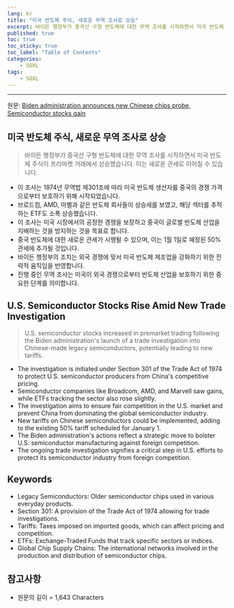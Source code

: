 ```yaml
---
lang: kr
title: "미국 반도체 주식, 새로운 무역 조사로 상승"
excerpt: 바이든 행정부가 중국산 구형 반도체에 대한 무역 조사를 시작하면서 미국 반도체 주식이 프리마켓 거래에서 상승했습니다. 이는 새로운 관세로 이어질 수 있습니다.
published: true
toc: true
toc_sticky: true
toc_label: "Table of Contents"
categories:
    - SOXL
tags:
    - SOXL
---
```


---

  원문: [Biden administration announces new Chinese chips probe, Semiconductor stocks gain](https://www.investing.com/news/stock-market-news/biden-administration-announces-new-chinese-chips-probe-semiconductor-stocks-gain-3788081)

## 미국 반도체 주식, 새로운 무역 조사로 상승

> 바이든 행정부가 중국산 구형 반도체에 대한 무역 조사를 시작하면서 미국 반도체 주식이 프리마켓 거래에서 상승했습니다. 이는 새로운 관세로 이어질 수 있습니다.


- 이 조사는 1974년 무역법 제301조에 따라 미국 반도체 생산자를 중국의 경쟁 가격으로부터 보호하기 위해 시작되었습니다.
- 브로드컴, AMD, 마벨과 같은 반도체 회사들이 상승세를 보였고, 해당 섹터를 추적하는 ETF도 소폭 상승했습니다.
- 이 조사는 미국 시장에서의 공정한 경쟁을 보장하고 중국이 글로벌 반도체 산업을 지배하는 것을 방지하는 것을 목표로 합니다.
- 중국 반도체에 대한 새로운 관세가 시행될 수 있으며, 이는 1월 1일로 예정된 50% 관세에 추가될 것입니다.
- 바이든 행정부의 조치는 외국 경쟁에 맞서 미국 반도체 제조업을 강화하기 위한 전략적 움직임을 반영합니다.
- 진행 중인 무역 조사는 미국이 외국 경쟁으로부터 반도체 산업을 보호하기 위한 중요한 단계를 의미합니다.

## U.S. Semiconductor Stocks Rise Amid New Trade Investigation

> U.S. semiconductor stocks increased in premarket trading following the Biden administration's launch of a trade investigation into Chinese-made legacy semiconductors, potentially leading to new tariffs.


- The investigation is initiated under Section 301 of the Trade Act of 1974 to protect U.S. semiconductor producers from China's competitive pricing.
- Semiconductor companies like Broadcom, AMD, and Marvell saw gains, while ETFs tracking the sector also rose slightly.
- The investigation aims to ensure fair competition in the U.S. market and prevent China from dominating the global semiconductor industry.
- New tariffs on Chinese semiconductors could be implemented, adding to the existing 50% tariff scheduled for January 1.
- The Biden administration's actions reflect a strategic move to bolster U.S. semiconductor manufacturing against foreign competition.
- The ongoing trade investigation signifies a critical step in U.S. efforts to protect its semiconductor industry from foreign competition.

## Keywords

- Legacy Semiconductors: Older semiconductor chips used in various everyday products.
- Section 301: A provision of the Trade Act of 1974 allowing for trade investigations.
- Tariffs: Taxes imposed on imported goods, which can affect pricing and competition.
- ETFs: Exchange-Traded Funds that track specific sectors or indices.
- Global Chip Supply Chains: The international networks involved in the production and distribution of semiconductor chips.

## 참고사항

- 원문의 길이 = 1,643 Characters

